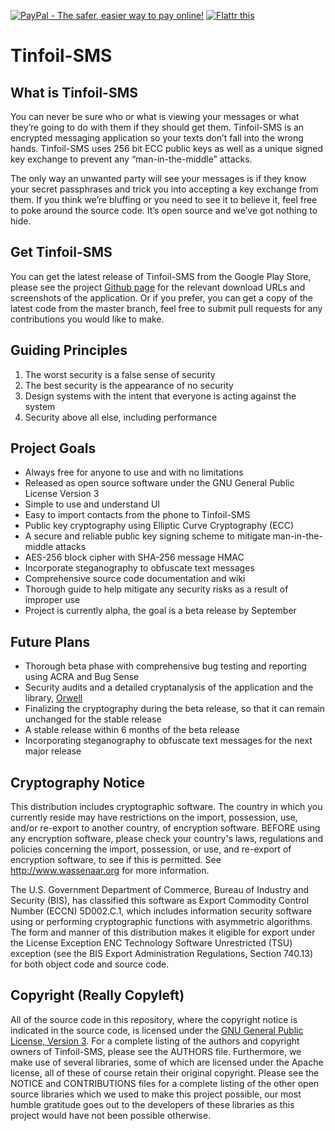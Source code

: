 <a href="https://www.paypal.com/cgi-bin/webscr?cmd=_s-xclick&hosted_button_id=QZP8ZHVFATTTY" target="_blank"><img src="https://www.paypalobjects.com/en_US/i/btn/btn_donate_SM.gif" name="submit" alt="PayPal - The safer, easier way to pay online!" title="PayPal - The safer, easier way to pay online!" border="0" /></a>
<a href="http://flattr.com/thing/1807230/Tinfoil-SMS-Texting-for-the-Paranoid" target="_blank"><img src="http://api.flattr.com/button/flattr-badge-large.png" alt="Flattr this" title="Flattr this" border="0" /></a> 

Tinfoil-SMS
========================================

## What is Tinfoil-SMS

You can never be sure who or what is viewing your messages or what they’re going 
to do with them if they should get them. Tinfoil-SMS is an encrypted messaging 
application so your texts don’t fall into the wrong hands. Tinfoil-SMS uses 256 
bit ECC public keys as well as a unique signed key exchange to prevent any 
“man-in-the-middle” attacks.

The only way an unwanted party will see your messages is if they know your secret 
passphrases and trick you into accepting a key exchange from them. If you think 
we’re bluffing or you need to see it to believe it, feel free to poke around the 
source code. It’s open source and we’ve got nothing to hide.


## Get Tinfoil-SMS

You can get the latest release of Tinfoil-SMS from the Google Play Store, 
please see the project [Github page](http://tinfoilhat.github.io/tinfoil-sms/) 
for the relevant download URLs and screenshots of the application. Or if you 
prefer, you can get a copy of the latest code from the master branch, feel free 
to submit pull requests for any contributions you would like to make.


## Guiding Principles

1. The worst security is a false sense of security
2. The best security is the appearance of no security
3. Design systems with the intent that everyone is acting against the system
4. Security above all else, including performance



## Project Goals

* Always free for anyone to use and with no limitations
* Released as open source software under the GNU General Public License Version 3
* Simple to use and understand UI
* Easy to import contacts from the phone to Tinfoil-SMS
* Public key cryptography using Elliptic Curve Cryptography (ECC)
* A secure and reliable public key signing scheme to mitigate man-in-the-middle attacks
* AES-256 block cipher with SHA-256 message HMAC
* Incorporate steganography to obfuscate text messages
* Comprehensive source code documentation and wiki
* Thorough guide to help mitigate any security risks as a result of improper use
* Project is currently alpha, the goal is a beta release by September



## Future Plans

* Thorough beta phase with comprehensive bug testing and reporting using ACRA and Bug Sense
* Security audits and a detailed cryptanalysis of the application and the library, [Orwell](https://github.com/gnu-user/Orwell)
* Finalizing the cryptography during the beta release, so that it can remain unchanged for the stable release
* A stable release within 6 months of the beta release
* Incorporating steganography to obfuscate text messages for the next major release



## Cryptography Notice

This distribution includes cryptographic software. The country in which you
currently reside may have restrictions on the import, possession, use, and/or
re-export to another country, of encryption software. BEFORE using any
encryption software, please check your country's laws, regulations and policies
concerning the import, possession, or use, and re-export of encryption
software, to see if this is permitted. See http://www.wassenaar.org for more
information.

The U.S. Government Department of Commerce, Bureau of Industry and Security (BIS), 
has classified this software as Export Commodity Control Number (ECCN) 5D002.C.1, 
which includes information security software using or performing cryptographic 
functions with asymmetric algorithms. The form and manner of this distribution 
makes it eligible for export under the License Exception ENC Technology Software 
Unrestricted (TSU) exception (see the BIS Export Administration Regulations, 
Section 740.13) for both object code and source code.



## Copyright (Really Copyleft)

All of the source code in this repository, where the copyright notice is indicated in the source
code, is licensed under the [GNU General Public License, Version 3](http://www.gnu.org/licenses/gpl.html).
For a complete listing of the authors and copyright owners of Tinfoil-SMS, please see the AUTHORS file.
Furthermore, we make use of several libraries, some of which are licensed under the Apache license, all of
these of course retain their original copyright. Please see the NOTICE and CONTRIBUTIONS files for a complete
listing of the other open source libraries which we used to make this project possible, our most humble gratitude
goes out to the developers of these libraries as this project would have not been possible otherwise.
